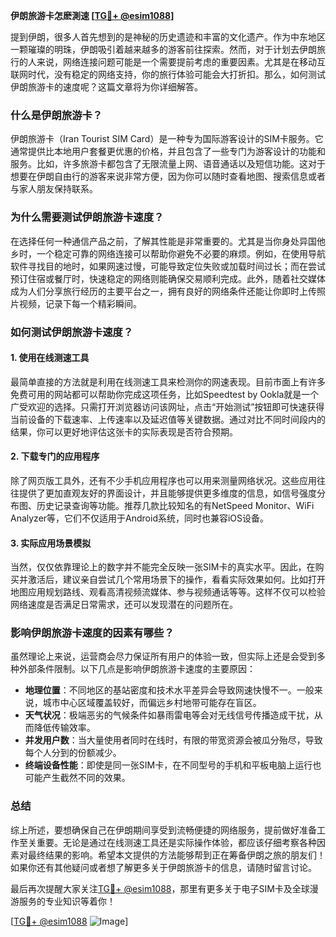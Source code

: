 **伊朗旅游卡怎麽測速 [[TG💪+ @esim1088](https://t.me/s/esim1088)]**

提到伊朗，很多人首先想到的是神秘的历史遗迹和丰富的文化遗产。作为中东地区一颗璀璨的明珠，伊朗吸引着越来越多的游客前往探索。然而，对于计划去伊朗旅行的人来说，网络连接问题可能是一个需要提前考虑的重要因素。尤其是在移动互联网时代，没有稳定的网络支持，你的旅行体验可能会大打折扣。那么，如何测试伊朗旅游卡的速度呢？这篇文章将为你详细解答。

### 什么是伊朗旅游卡？

伊朗旅游卡（Iran Tourist SIM Card）是一种专为国际游客设计的SIM卡服务。它通常提供比本地用户套餐更优惠的价格，并且包含了一些专门为游客设计的功能和服务。比如，许多旅游卡都包含了无限流量上网、语音通话以及短信功能。这对于想要在伊朗自由行的游客来说非常方便，因为你可以随时查看地图、搜索信息或者与家人朋友保持联系。

### 为什么需要测试伊朗旅游卡速度？

在选择任何一种通信产品之前，了解其性能是非常重要的。尤其是当你身处异国他乡时，一个稳定可靠的网络连接可以帮助你避免不必要的麻烦。例如，在使用导航软件寻找目的地时，如果网速过慢，可能导致定位失败或加载时间过长；而在尝试预订住宿或餐厅时，快速稳定的网络则能确保交易顺利完成。此外，随着社交媒体成为人们分享旅行经历的主要平台之一，拥有良好的网络条件还能让你即时上传照片视频，记录下每一个精彩瞬间。

### 如何测试伊朗旅游卡速度？

#### 1. 使用在线测速工具

最简单直接的方法就是利用在线测速工具来检测你的网速表现。目前市面上有许多免费可用的网站都可以帮助你完成这项任务，比如Speedtest by Ookla就是一个广受欢迎的选择。只需打开浏览器访问该网址，点击“开始测试”按钮即可快速获得当前设备的下载速率、上传速率以及延迟值等关键数据。通过对比不同时间段内的结果，你可以更好地评估这张卡的实际表现是否符合预期。

#### 2. 下载专门的应用程序

除了网页版工具外，还有不少手机应用程序也可以用来测量网络状况。这些应用往往提供了更加直观友好的界面设计，并且能够提供更多维度的信息，如信号强度分布图、历史记录查询等功能。推荐几款比较知名的有NetSpeed Monitor、WiFi Analyzer等，它们不仅适用于Android系统，同时也兼容iOS设备。

#### 3. 实际应用场景模拟

当然，仅仅依靠理论上的数字并不能完全反映一张SIM卡的真实水平。因此，在购买并激活后，建议亲自尝试几个常用场景下的操作，看看实际效果如何。比如打开地图应用规划路线、观看高清视频流媒体、参与视频通话等等。这样不仅可以检验网络速度是否满足日常需求，还可以发现潜在的问题所在。

### 影响伊朗旅游卡速度的因素有哪些？

虽然理论上来说，运营商会尽力保证所有用户的体验一致，但实际上还是会受到多种外部条件限制。以下几点是影响伊朗旅游卡速度的主要原因：

- **地理位置**：不同地区的基站密度和技术水平差异会导致网速快慢不一。一般来说，城市中心区域覆盖较好，而偏远乡村地带可能存在盲区。
- **天气状况**：极端恶劣的气候条件如暴雨雷电等会对无线信号传播造成干扰，从而降低传输效率。
- **并发用户数**：当大量使用者同时在线时，有限的带宽资源会被瓜分殆尽，导致每个人分到的份额减少。
- **终端设备性能**：即使是同一张SIM卡，在不同型号的手机和平板电脑上运行也可能产生截然不同的效果。

### 总结

综上所述，要想确保自己在伊朗期间享受到流畅便捷的网络服务，提前做好准备工作至关重要。无论是通过在线测速工具还是实际操作体验，都应该仔细考察各种因素对最终结果的影响。希望本文提供的方法能够帮到正在筹备伊朗之旅的朋友们！如果你还有其他疑问或者想了解更多关于伊朗旅游卡的信息，请随时留言讨论。

最后再次提醒大家关注[TG💪+ @esim1088](https://t.me/s/esim1088)，那里有更多关于电子SIM卡及全球漫游服务的专业知识等着你！

[[TG💪+ @esim1088](https://t.me/s/esim1088) ![Image](https://i.postimg.cc/4NQfJmqS/Snipaste-2025-05-13-00-14-12.png)]